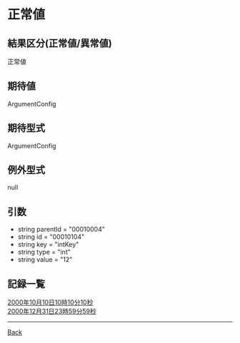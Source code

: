 # 正常値
## 結果区分(正常値/異常値)
正常値
## 期待値
ArgumentConfig
## 期待型式
ArgumentConfig
## 例外型式
null
## 引数
- string parentId = "00010004"
- string id = "00010104"
- string key = "intKey"
- string type = "int"
- string value = "12"
## 記録一覧
[2000年10月10日10時10分10秒](./20001010101010/README.md)  
[2000年12月31日23時59分59秒](./20001231235959/README.md)  

---
[Back](../README.md)  